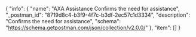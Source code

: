 {
  "info": {
    "name": "AXA Assistance Confirms the need for assistance",
    "_postman_id": "8719d8c4-b3f9-4f7c-b3df-2ec57c1d3334",
    "description": "Confirms the need for assistance",
    "schema": "https://schema.getpostman.com/json/collection/v2.0.0/"
  },
  "item": []
}